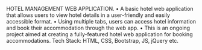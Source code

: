 HOTEL MANAGEMENT WEB APPLICATION.
•	A basic hotel web application that allows users to view hotel details in a user-friendly and easily accessible format.
•	Using multiple tabs, users can access hotel information and book their accommodation through the web app.
•	This is an ongoing project aimed at creating a fully-featured hotel web application for booking accommodations.
  Tech Stack: HTML, CSS, Bootstrap, JS, jQuery etc. 
